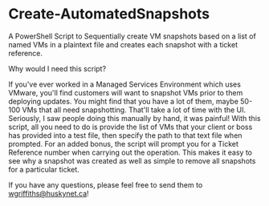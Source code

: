 # Create-AutomatedSnapshots
A PowerShell Script to Sequentially create VM snapshots based on a list of named VMs in a plaintext file and creates each snapshot with a ticket reference. 

Why would I need this script?

If you've ever worked in a Managed Services Environment which uses VMware, you'll find customers will want to snapshot VMs prior to them deploying updates. You might find that you have a lot of them, maybe 50-100 VMs that all need snapshotting. That'll take a lot of time with the UI. Seriously, I saw people doing this manually by hand, it was painful! With this script, all you need to do is provide the list of VMs that your client or boss has provided into a test file, then specify the path to that text file when prompted. For an added bonus, the script will prompt you for a Ticket Reference number when carrying out the operation. This makes it easy to see why a snapshot was created as well as simple to remove all snapshots for a particular ticket. 

If you have any questions, please feel free to send them to wgriffiths@huskynet.ca!
